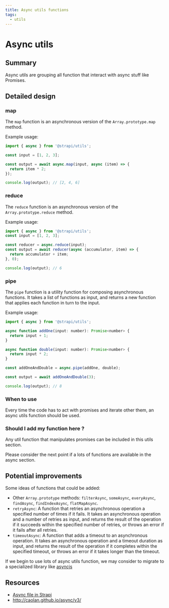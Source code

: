 ```yaml
---
title: Async utils functions
tags:
  - utils
---
```


# Async utils

## Summary

Async utils are grouping all function that interact with async stuff like Promises.

## Detailed design

### map

The `map` function is an asynchronous version of the `Array.prototype.map` method.

Example usage:

```js
import { async } from '@strapi/utils';

const input = [1, 2, 3];

const output = await async.map(input, async (item) => {
  return item * 2;
});

console.log(output); // [2, 4, 6]
```

### reduce

The `reduce` function is an asynchronous version of the `Array.prototype.reduce` method.

Example usage:

```js
import { async } from '@strapi/utils';
const input = [1, 2, 3];

const reducer = async.reduce(input);
const output = await reducer(async (accumulator, item) => {
  return accumulator + item;
}, 0);

console.log(output); // 6
```

### pipe

The `pipe` function is a utility function for composing asynchronous functions. It takes a list of functions as input, and returns a new function that applies each function in turn to the input.

Example usage:

```js
import { async } from '@strapi/utils';

async function addOne(input: number): Promise<number> {
  return input + 1;
}

async function double(input: number): Promise<number> {
  return input * 2;
}

const addOneAndDouble = async.pipe(addOne, double);

const output = await addOneAndDouble(3);

console.log(output); // 8
```

### When to use

Every time the code has to act with promises and iterate other them, an async utils function should be used.

### Should I add my function here ?

Any util function that manipulates promises can be included in this utils section.

Please consider the next point if a lots of functions are available in the async section.

## Potential improvements

Some ideas of functions that could be added:

- Other `Array.prototype` methods: `filterAsync`, `someAsync`, `everyAsync`, `findAsync`, `findIndexAsync`, `flatMapAsync`.
- `retryAsync`: A function that retries an asynchronous operation a specified number of times if it fails. It takes an asynchronous operation and a number of retries as input, and returns the result of the operation if it succeeds within the specified number of retries, or throws an error if it fails after all retries.
- `timeoutAsync`: A function that adds a timeout to an asynchronous operation. It takes an asynchronous operation and a timeout duration as input, and returns the result of the operation if it completes within the specified timeout, or throws an error if it takes longer than the timeout.

If we begin to use lots of async utils function, we may consider to migrate to a specialized library like [asyncjs](http://caolan.github.io/async/v3/)

## Resources

- [Async file in Strapi](https://github.com/strapi/strapi/blob/9b36c3b10adaa00fd3596853abc63122632c36fe/packages/core/utils/lib/async.js)
- http://caolan.github.io/async/v3/
